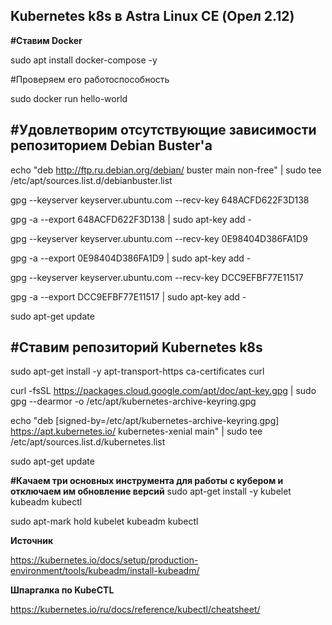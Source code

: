 Kubernetes k8s в Astra Linux CE (Орел 2.12)
---
<b>#Ставим Docker</b>

sudo apt install docker-compose -y

#Проверяем его работоспособность

sudo docker run hello-world

#Удовлетворим отсутствующие зависимости репозиторием Debian Buster'а
---
echo "deb http://ftp.ru.debian.org/debian/ buster main non-free" | sudo tee /etc/apt/sources.list.d/debianbuster.list

gpg --keyserver keyserver.ubuntu.com --recv-key 648ACFD622F3D138

gpg -a --export 648ACFD622F3D138 | sudo apt-key add -

gpg --keyserver keyserver.ubuntu.com --recv-key 0E98404D386FA1D9

gpg -a --export 0E98404D386FA1D9 | sudo apt-key add -

gpg --keyserver keyserver.ubuntu.com --recv-key DCC9EFBF77E11517

gpg -a --export DCC9EFBF77E11517 | sudo apt-key add -

sudo apt-get update


#Ставим репозиторий Kubernetes k8s
---
sudo apt-get install -y apt-transport-https ca-certificates curl

curl -fsSL https://packages.cloud.google.com/apt/doc/apt-key.gpg | sudo gpg --dearmor -o /etc/apt/kubernetes-archive-keyring.gpg

echo "deb [signed-by=/etc/apt/kubernetes-archive-keyring.gpg] https://apt.kubernetes.io/ kubernetes-xenial main" | sudo tee /etc/apt/sources.list.d/kubernetes.list

sudo apt-get update


<b>#Качаем три основных инструмента для работы с кубером и отключаем им обновление версий</b>
sudo apt-get install -y kubelet kubeadm kubectl

sudo apt-mark hold kubelet kubeadm kubectl


<b>Источник</b>

https://kubernetes.io/docs/setup/production-environment/tools/kubeadm/install-kubeadm/

<b>Шпаргалка по KubeCTL</b>

https://kubernetes.io/ru/docs/reference/kubectl/cheatsheet/

